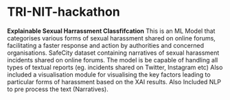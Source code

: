 # TRI-NIT-hackathon
**Explainable Sexual Harrassment Classfifcation**
This is an ML Model that categorises various forms of sexual harassment shared on online forums, facilitating a faster response and action by authorities and concerned organisations. SafeCity dataset containing narratives of sexual harassment incidents shared on online forums. The model is be capable of handling all types of textual reports (eg. incidents shared on Twitter, Instagram etc) Also included a visualisation module for visualising the key factors leading to particular forms of harassment based on the XAI results. Also Included NLP to pre process the text (Narratives).
